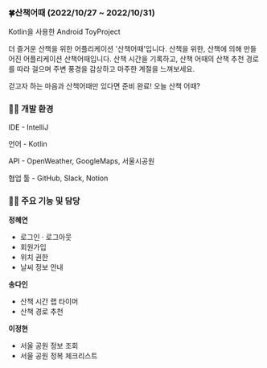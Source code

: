 ### **🍀산책어때 (2022/10/27 ~ 2022/10/31)**
Kotlin을 사용한 Android ToyProject

더 즐거운 산책을 위한 어플리케이션 '산책어때'입니다.
산책을 위한, 산책에 의해 만들어진 어플리케이션 산책어때입니다. 산책 시간을 기록하고, 
산책 어때의 산책 추천 경로를 따라 걸으며 주변 풍경을 감상하고 마주한 계절을 느껴보세요.

걷고자 하는 마음과 산책어때만 있다면 준비 완료! 오늘 산책 어때?

### 🚶‍♂️ 개발 환경

IDE - IntelliJ

언어 - Kotlin

API - OpenWeather, GoogleMaps, 서울시공원

협업 툴 - GitHub, Slack, Notion


### 🚶‍♀️ 주요 기능 및 담당

**정혜연**

- 로그인 · 로그아웃
- 회원가입
- 위치 권한
- 날씨 정보 안내

**송다인**

- 산책 시간 랩 타이머
- 산책 경로 추천

**이정현**

- 서울 공원 정보 조회
- 서울 공원 정복 체크리스트
